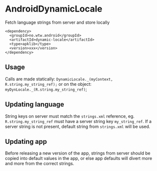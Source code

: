 AndroidDynamicLocale
====================

Fetch language strings from server and store locally

```
<dependency>
  <groupId>no.wtw.android</groupId>
  <artifactId>dynamic-locale</artifactId>
  <type>apklib</type>
  <version>xxx</version>
</dependency>
```

## Usage 

Calls are made statically: ```DynamicLocale._(myContext, R.string.my_string_ref);```
or on the object:  ```myDynLocale._(R.string.my_string_ref)```;

## Updating language

String keys on server must match the ```strings.xml``` reference, eg. ```R.string.my_string_ref``` must have a server string key ```my_string_ref```. If a server string is not present, default string from ```strings.xml``` will be used.

## Updating app

Before releasing a new version of the app, strings from server should be copied into default values in the app, or else app defaults will divert more and more from the correct strings. 
